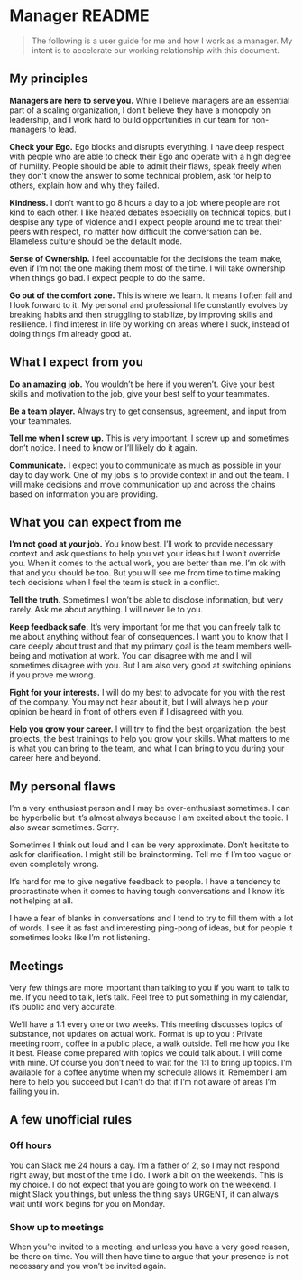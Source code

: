 # Manager README

> The following is a user guide for me and how I work as a manager.
> My intent is to accelerate our working relationship with this document.

## My principles
**Managers are here to serve you.** While I believe managers are an essential part of a scaling organization, I don’t believe they have a monopoly on leadership, and I work hard to build opportunities in our team for non-managers to lead.

**Check your Ego.** Ego blocks and disrupts everything. I have deep respect with people who are able to check their Ego and operate with a high degree of humility. People should be able to admit their flaws, speak freely when they don’t know the answer to some technical problem, ask for help to others, explain how and why they failed.

**Kindness.** I don’t want to go 8 hours a day to a job where people are not kind to each other.  I like heated debates especially on technical topics, but I despise any type of violence and I expect people around me to treat their peers with respect, no matter how difficult the conversation can be. Blameless culture should be the default mode. 

**Sense of Ownership.** I feel accountable for the decisions the team make, even if I’m not the one making them most of the time. I will take ownership when things go bad. I expect people to do the same.

**Go out of the comfort zone.** This is where we learn. It means I often fail and I look forward to it. My personal and professional life constantly evolves by breaking habits and then struggling to stabilize, by improving skills and resilience. I find interest in life by working on areas where I suck, instead of doing things I’m already good at.

## What I expect from you
**Do an amazing job.** You wouldn’t be here if you weren’t. Give your best skills and motivation to the job, give your best self to your teammates.

**Be a team player.** Always try to get consensus, agreement, and input from your teammates.

**Tell me when I screw up.** This is very important. I screw up and sometimes don’t notice. I need to know or I’ll likely do it again.

**Communicate.**  I expect you to communicate as much as possible in your day to day work. One of my jobs is to provide context in and out the team. I will make decisions and move communication up and across the chains based on information you are providing.

## What you can expect from me
**I’m not good at your job.** You know best. I’ll work to provide necessary context and ask questions to help you vet your ideas but I won’t override you. When it comes to the actual work, you are better than me. I’m ok with that and you should be too. But you will see me from time to time making tech decisions when I feel the team is stuck in a conflict.

**Tell the truth.** Sometimes I won’t be able to disclose information, but very rarely. Ask me about anything. I will never lie to you.

**Keep feedback safe.** It’s very important for me that you can freely talk to me about anything without fear of consequences. I want you to know that I care deeply about trust and that my primary goal is the team members well-being and motivation at work.
You can disagree with me and I will sometimes disagree with you. But I am also very good at switching opinions if you prove me wrong.

**Fight for your interests.** I will do my best to advocate for you with the rest of the company. You may not hear about it, but I will always help your opinion be heard in front of others even if I disagreed with you.

**Help you grow your career.** I will try to find the best organization, the best projects, the best trainings to help you grow your skills. What matters to me is what you can bring to the team, and what I can bring to you during your career here and beyond.

## My personal flaws 
I’m a very enthusiast person and I may be over-enthusiast sometimes. I can be hyperbolic but it’s almost always because I am excited about the topic. I also swear sometimes. Sorry.

Sometimes I think out loud and I can be very approximate. Don’t hesitate to ask for clarification. I might still be brainstorming. Tell me if I’m too vague or even completely wrong.

It’s hard for me to give negative feedback to people. I have a tendency to procrastinate when it comes to having tough conversations and I know it’s not helping at all. 

I have a fear of blanks in conversations and I tend to try to fill them with a lot of words. I see it as fast  and interesting ping-pong of ideas, but for people it sometimes looks like I’m not listening.

## Meetings
Very few things are more important than talking to you if you want to talk to me. If you need to talk, let’s talk. Feel free to put something in my calendar, it’s public and very accurate.

We’ll have a 1:1 every one or two weeks. This meeting discusses topics of substance, not updates on actual work.
Format is up to you : Private meeting room, coffee in a public place, a walk outside. Tell me how you like it best.
Please come prepared with topics we could talk about. I will come with mine.
Of course you don’t need to wait for the 1:1 to bring up topics. I’m available for a coffee anytime when my schedule allows it.
Remember I am here to help you succeed but I can’t do that if I’m not aware of areas I’m failing you in.

## A few unofficial rules
### Off hours
You can Slack me 24 hours a day. I’m a father of 2, so I may not respond right away, but most of the time I do. 
I work a bit on the weekends. This is my choice. I do not expect that you are going to work on the weekend. I might Slack you things, but unless the thing says URGENT, it can always wait until work begins for you on Monday.

### Show up to meetings 
When you’re invited to a meeting, and unless you have a very good reason, be there on time. You will then have time to argue that your presence is not necessary and you won’t be invited again.

